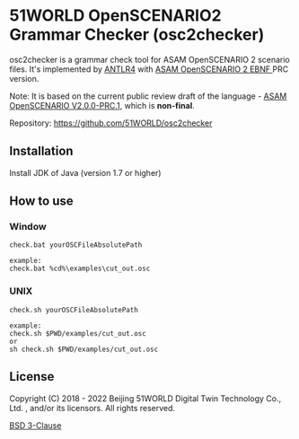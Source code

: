 # 51WORLD OpenSCENARIO2 Grammar Checker (osc2checker)


osc2checker is a grammar check tool for ASAM OpenSCENARIO 2 scenario files. 
It's implemented by [ANTLR4](https://github.com/antlr/antlr4) with [ASAM OpenSCENARIO 2 EBNF ](https://asam-ev.github.io/public_release_candidate/asam-openscenario/2.0.0/language-reference/_attachments/grammar.ebnf) PRC version.

Note: It is based on the current public review draft of the language - 
[ASAM OpenSCENARIO V2.0.0-PRC.1](https://asam-ev.github.io/public_release_candidate/asam-openscenario/2.0.0/welcome.html), which is **non-final**.

Repository: https://github.com/51WORLD/osc2checker

## Installation
Install JDK of Java (version 1.7 or higher)


## How to use

### Window
```
check.bat yourOSCFileAbsolutePath

example:
check.bat %cd%\examples\cut_out.osc
```

### UNIX
```
check.sh yourOSCFileAbsolutePath

example:
check.sh $PWD/examples/cut_out.osc
or
sh check.sh $PWD/examples/cut_out.osc
```

## License

 Copyright (C) 2018 - 2022 Beijing 51WORLD Digital Twin Technology Co., Ltd. 
 , and/or its licensors.  All rights reserved.

[BSD 3-Clause](LICENSE)
